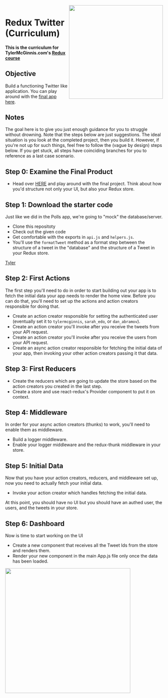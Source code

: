 <img src="https://tylermcginnis.com/tylermcginnis_glasses-300.png" width="300" align="right">

Redux Twitter (Curriculum)
========

#### This is the curriculum for TylerMcGinnis.com's [Redux course](https://tylermcginnis.com/courses/redux/)

## Objective
Build a functioning Twitter like application. You can play around with the [final app here](https://tylermcginnis.com/projects/redux-twitter/).

## Notes
The goal here is to give you just enough guidance for you to struggle without drowning. Note that the steps below are just suggestions. The ideal situation is you look at the completed project, then you build it. However, if you're not up for such things, feel free to follow the (vague by design) steps below. If you get stuck, all steps have coinciding branches for you to reference as a last case scenario.

## Step 0: Examine the Final Product
 * Head over [HERE](https://tylermcginnis.com/projects/redux-twitter/) and play around with the final project. Think about how you'd structure not only your UI, but also your Redux store.

## Step 1: Download the starter code
Just like we did in the Polls app, we're going to "mock" the database/server.

* Clone this repositoty
* Check out the given code
* Get comfortable with the exports in `api.js` and `helpers.js`.
* You'll use the `formatTweet` method as a format step between the structure of a tweet in the "database" and the structure of a Tweet in your Redux store.

[Tyler](https://twitter.com/tylermcginnis)

## Step 2: First Actions
The first step you'll need to do in order to start building out your app is to fetch the initial data your app needs to render the home view. Before you can do that, you'll need to set up the actions and action creators responsible for doing that.

* Create an action creator responsible for setting the authenticated user (eventually set it to `tylermcginnis`, `sarah_edo`, or `dan_abramov`).
* Create an action creator you'll invoke after you receive the tweets from your API request.
* Create an action creator you'll invoke after you receive the users from your API request.
* Create an async action creator responsible for fetching the initial data of your app, then invoking your other action creators passing it that data.

## Step 3: First Reducers

* Create the reducers which are going to update the store based on the action creators you created in the last step.
* Create a store and use react-redux's Provider component to put it on context.

## Step 4: Middleware
In order for your async action creators (thunks) to work, you'll need to enable them as middleware.

* Build a logger middleware.
* Enable your logger middleware and the redux-thunk middleware in your store.

## Step 5: Initial Data
Now that you have your action creators, reducers, and middleware set up, now you need to actually fetch your initial data.

* Invoke your action creator which handles fetching the initial data.

At this point, you should have no UI but you should have an authed user, the users, and the tweets in your store.

## Step 6: Dashboard
Now is time to start working on the UI

* Create a new component that receives all the Tweet Ids from the store and renders them.
* Render your new component in the main App.js file only once the data has been loaded.

<img src='https://user-images.githubusercontent.com/2933430/36964134-ec8ee9e2-2012-11e8-9077-129200194da2.png' width="400" />